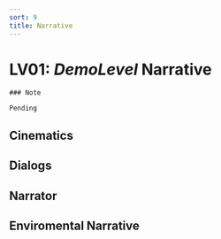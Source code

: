 ```yaml
---
sort: 9
title: Narrative
---
```


# LV01: *DemoLevel* Narrative

```note
### Note

Pending
```

## Cinematics

## Dialogs

## Narrator

## Enviromental Narrative

